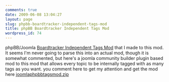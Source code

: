 ```yaml
---
comments: true
date: 2009-06-08 13:04:27
layout: page
slug: phpbb-boardtracker-independent-tags-mod
title: phpBB Boardtracker Independent Tags Mod
wordpress_id: 74
---
```


phpBB/Joomla [Boardtracker Independent Tags Mod](http://www.phpbb.com/community/viewtopic.php?f=15&t=359774&p=3225175#p3225175) that I made to this mod. It seems I'm never going to parse this into an actual mod, though it is somewhat commented, but here's a joomla community builder plugin based mod to this mod that allows every topic to be internally tagged with as many tags as you want. you comment here to get my attention and get the mod here [joomlaphpbbtagsmod.zip](/docs/joomlaphpbbtagsmod.zip)
